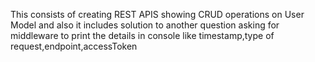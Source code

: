 This consists of creating REST APIS showing CRUD operations on User Model and also it includes solution to another question asking for middleware to print the details in console like timestamp,type of request,endpoint,accessToken
